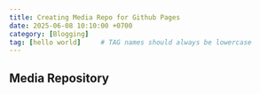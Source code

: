 ```yaml
---
title: Creating Media Repo for Github Pages
date: 2025-06-08 10:10:00 +0700
category: [Blogging]
tag: [hello world]     # TAG names should always be lowercase
---
```


## Media Repository
